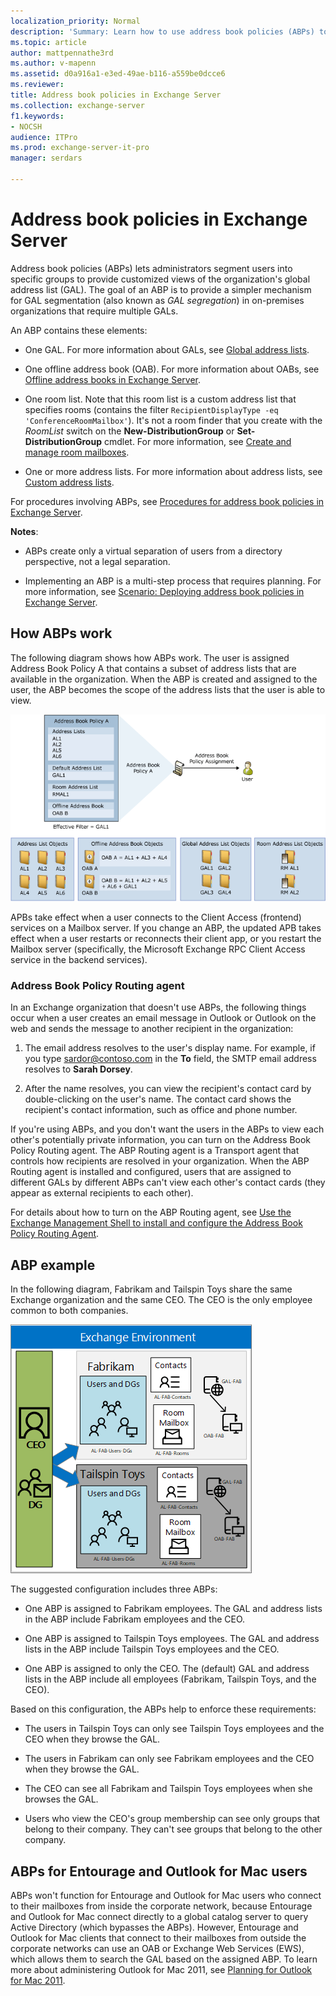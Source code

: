 ```yaml
---
localization_priority: Normal
description: 'Summary: Learn how to use address book policies (ABPs) to create separate virtual organizations with a segmented global address list in Exchange Server.'
ms.topic: article
author: mattpennathe3rd
ms.author: v-mapenn
ms.assetid: d0a916a1-e3ed-49ae-b116-a559be0dcce6
ms.reviewer: 
title: Address book policies in Exchange Server
ms.collection: exchange-server
f1.keywords:
- NOCSH
audience: ITPro
ms.prod: exchange-server-it-pro
manager: serdars

---
```


# Address book policies in Exchange Server

Address book policies (ABPs) lets administrators segment users into specific groups to provide customized views of the organization's global address list (GAL). The goal of an ABP is to provide a simpler mechanism for GAL segmentation (also known as *GAL segregation*) in on-premises organizations that require multiple GALs.

An ABP contains these elements:

- One GAL. For more information about GALs, see [Global address lists](../address-lists/address-lists.md#global-address-lists).

- One offline address book (OAB). For more information about OABs, see [Offline address books in Exchange Server](../../email-addresses-and-address-books/offline-address-books/offline-address-books.md).

- One room list. Note that this room list is a custom address list that specifies rooms (contains the filter `RecipientDisplayType -eq 'ConferenceRoomMailbox'`). It's not a room finder that you create with the _RoomList_ switch on the **New-DistributionGroup** or **Set-DistributionGroup** cmdlet. For more information, see [Create and manage room mailboxes](../../recipients/room-mailboxes.md).

- One or more address lists. For more information about address lists, see [Custom address lists](../address-lists/address-lists.md#custom-address-lists).

For procedures involving ABPs, see [Procedures for address book policies in Exchange Server](abp-procedures.md).

 **Notes**:

- ABPs create only a virtual separation of users from a directory perspective, not a legal separation.

- Implementing an ABP is a multi-step process that requires planning. For more information, see [Scenario: Deploying address book policies in Exchange Server](abp-scenarios.md).

## How ABPs work

The following diagram shows how ABPs work. The user is assigned Address Book Policy A that contains a subset of address lists that are available in the organization. When the ABP is created and assigned to the user, the ABP becomes the scope of the address lists that the user is able to view.

![Overview of Address Book Policies](../../media/ITPro_Mailbox_ABPOverall.gif)

APBs take effect when a user connects to the Client Access (frontend) services on a Mailbox server. If you change an ABP, the updated APB takes effect when a user restarts or reconnects their client app, or you restart the Mailbox server (specifically, the Microsoft Exchange RPC Client Access service in the backend services).

### Address Book Policy Routing agent

In an Exchange organization that doesn't use ABPs, the following things occur when a user creates an email message in Outlook or Outlook on the web and sends the message to another recipient in the organization:

1. The email address resolves to the user's display name. For example, if you type sardor@contoso.com in the **To** field, the SMTP email address resolves to **Sarah Dorsey**.

2. After the name resolves, you can view the recipient's contact card by double-clicking on the user's name. The contact card shows the recipient's contact information, such as office and phone number.

If you're using ABPs, and you don't want the users in the ABPs to view each other's potentially private information, you can turn on the Address Book Policy Routing agent. The ABP Routing agent is a Transport agent that controls how recipients are resolved in your organization. When the ABP Routing agent is installed and configured, users that are assigned to different GALs by different ABPs can't view each other's contact cards (they appear as external recipients to each other).

For details about how to turn on the ABP Routing agent, see [Use the Exchange Management Shell to install and configure the Address Book Policy Routing Agent](abp-procedures.md#use-the-exchange-management-shell-to-install-and-configure-the-address-book-policy-routing-agent).

## ABP example

In the following diagram, Fabrikam and Tailspin Toys share the same Exchange organization and the same CEO. The CEO is the only employee common to both companies.

![Two Companies One CEO](../../media/ITPro_.png)

The suggested configuration includes three ABPs:

- One ABP is assigned to Fabrikam employees. The GAL and address lists in the ABP include Fabrikam employees and the CEO.

- One ABP is assigned to Tailspin Toys employees. The GAL and address lists in the ABP include Tailspin Toys employees and the CEO.

- One ABP is assigned to only the CEO. The (default) GAL and address lists in the ABP include all employees (Fabrikam, Tailspin Toys, and the CEO).

Based on this configuration, the ABPs help to enforce these requirements:

- The users in Tailspin Toys can only see Tailspin Toys employees and the CEO when they browse the GAL.

- The users in Fabrikam can only see Fabrikam employees and the CEO when they browse the GAL.

- The CEO can see all Fabrikam and Tailspin Toys employees when she browses the GAL.

- Users who view the CEO's group membership can see only groups that belong to their company. They can't see groups that belong to the other company.

## ABPs for Entourage and Outlook for Mac users

ABPs won't function for Entourage and Outlook for Mac users who connect to their mailboxes from inside the corporate network, because Entourage and Outlook for Mac connect directly to a global catalog server to query Active Directory (which bypasses the ABPs). However, Entourage and Outlook for Mac clients that connect to their mailboxes from outside the corporate networks can use an OAB or Exchange Web Services (EWS), which allows them to search the GAL based on the assigned ABP. To learn more about administering Outlook for Mac 2011, see [Planning for Outlook for Mac 2011](https://go.microsoft.com/fwlink/p/?LinkId=231878).
